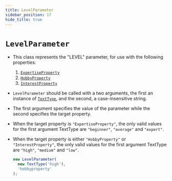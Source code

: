 ```yaml
---
title: LevelParameter
sidebar_position: 17
hide_title: true
---
```


# `LevelParameter`

* This class represents the "LEVEL" parameter, for use with the following properties:
    1. [`ExpertiseProperty`](/documentation/properties/expertiseproperty)
    2. [`HobbyProperty`](/documentation/properties/hobbyproperty)
    3. [`InterestProperty`](/documentation/properties/interestproperty)

* ```LevelParameter``` should be called with a two arguments, the first an instance of [`TextType`](/documentation/values/texttype-and-textlisttype), and the second, a case-insensitive string.

* The first argument specifies the value of the parameter while the second specifies the target property.

* When the target property is ```"ExpertiseProperty"```, the only valid values for the first argument TextType are ```"beginner"```, ```"average"``` and ```"expert"```.

* When the target property is either ```"HobbyProperty"``` or ```"InterestProperty"```, the only valid values for the first argument TextType are ```"high"```, ```"medium"``` and ```"low"```.

  ```js
  new LevelParameter(
    new TextType('high'),
    'hobbyproperty'
  );
  ```

